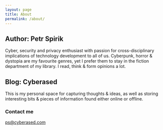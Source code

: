```yaml
---
layout: page
title: About
permalink: /about/
---
```


## Author: Petr Spirik

Cyber, security and privacy enthusiast with passion for cross-disciplinary implications of technology development to all of us. Cyberpunk, horror & dystopia are my favourite genres, yet I prefer them to stay in the fiction department of my library. I read, think & form opinions a lot. 

## Blog: Cyberased

This is my personal space for capturing thoughts & ideas, as well as storing interesting bits & pieces of information found either online or offline.

### Contact me

[ps@cyberased.com](mailto:ps@cyberased.com)
